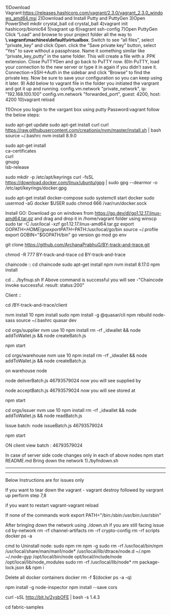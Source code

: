 1)Download Vagrant:https://releases.hashicorp.com/vagrant/2.3.0/vagrant_2.3.0_windows_amd64.msi
2)Download and Install Putty and PuttyGen
3)Open PowerShell mkdir crystal_ball cd crystal_ball
4)vagrant init hashicorp/bionic64
5)vagrant up
6)vagrant ssh-config
7)Open PuttyGen
Click “Load” and browse to your project folder all the way to **\\.vagrant\machines\default\virtualbox**. Switch to see “all files”, select “private_key” and click Open.
click the “Save private key” button, select “Yes” to save without a passphrase.
Name it something similar like “private_key_putty” in the same folder.
This will create a file with a .PPK extension. Close PuTTYGen and go back to PuTTY now.
8)In PuTTY, load your connection to the new server or type it in again if you didn’t save it.
Connection->SSH->Auth in the sidebar and click “Browse” to find the private key.
Now be sure to save your configuration so you can keep using it later.
9) Add below  to vagrant file in the folder you initiated the vargrant and got it up and running.
   config.vm.network "private_network", ip: "192.168.100.100"
   config.vm.network "forwarded_port", guest: 4200, host: 4200
   10)vagrant reload

11)Once you login to the vargant box using putty Password:vagrant follow the below steps:

sudo apt-get update
sudo apt-get install curl
curl https://raw.githubusercontent.com/creationix/nvm/master/install.sh | bash
source ~/.bashrc
nvm install 8.9.0

sudo apt-get install \
ca-certificates \
curl \
gnupg \
lsb-release

sudo mkdir -p /etc/apt/keyrings
curl -fsSL https://download.docker.com/linux/ubuntu/gpg | sudo gpg --dearmor -o /etc/apt/keyrings/docker.gpg

sudo apt-get install docker-compose
sudo systemctl start docker
sudo usermod -aG docker $USER
sudo chmod 666 /var/run/docker.sock


Install GO:
Download go on windows from https://go.dev/dl/go1.12.17.linux-amd64.tar.gz and drag and drop it in /home/vagrant folder using winscp
sudo tar -C /usr/local -xzf go1.12.17.linux-amd64.tar.gz
export GOPATH=$HOME/go
export PATH=$PATH:/usr/local/go/bin
source ~/.profile
export GOBIN="$GOPATH/bin"
go version
go mod
go env



git clone https://github.com/ArchanaPrabhuG/BY-track-and-trace.git


chmod -R 777 BY-track-and-trace
cd BY-track-and-trace

chaincode ::
cd chaincode
sudo apt-get install npm
nvm install 8.17.0
npm install

cd ..
./byfnup.sh
If Above command is successful you will see -"Chaincode invoke successful. result: status:200"


Client ::

cd /BY-track-and-trace/client

nvm install 10
npm install
sudo npm install -g  @quasar/cli
npm rebuild node-sass
source ~/.bashrc
quasar dev

cd orgs/supplier
nvm use 10
npm install
rm -rf _idwallet && node addToWallet.js && node createBatch.js

npm start

cd orgs/warehouse
nvm use 10
npm install
rm -rf _idwallet && node addToWallet.js && node createBatch.js

on warehouse node

node deliverBatch.js 46793579024
now you will see supplied by

node acceptBatch.js 46793579024
now you will see stored at

npm start


cd orgs/issuer
nvm use 10
npm install
rm -rf _idwallet && node addToWallet.js && node readBatch.js

Issue batch:
node issueBatch.js 46793579024

npm start

ON client view batch  : 46793579024

In case of server side code changes only in each of above nodes
npm start
README.md
Bring down the network
1)./byfndown.sh

-------------------------------------------------------------------------------------------------------------------------------------------


-------------------------------------------------------------------------------------------------------------------------------------------


Below Instructions are for issues only

If you want to tear down the vagrant - vagrant destroy followed by vargrant up perform step 7,8

if you want to restart vagrant-vagrant reload

If none of the commands work export PATH="/bin:/sbin:/usr/bin:/usr/sbin"

After bringing down the network using ./down.sh if you are still facing issue
cd by-network
rm -rf channel-artifacts
rm -rf crypto-config
rm -rf scripts
docker ps -a


cmd to Uninstall node:
sudo npm rm npm -g
sudo rm -rf /usr/local/bin/npm /usr/local/share/man/man1/node* /usr/local/lib/dtrace/node.d ~/.npm ~/.node-gyp /opt/local/bin/node opt/local/include/node /opt/local/lib/node_modules
sudo rm -rf /usr/local/lib/node*
rm package-lock.json && npm i


Delete all docker containers
docker rm -f $(docker ps -a -q)


npm install -g node-inspector
npm install --save cors


curl -sSL http://bit.ly/2ysbOFE | bash -s 1.4.3

cd fabric-samples